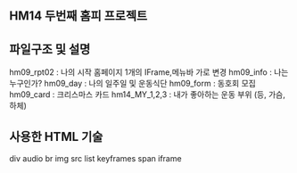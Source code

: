 ## HM14 두번째 홈피 프로젝트
## 파일구조 및 설명
hm09_rpt02 : 나의 시작 홈페이지 1개의 IFrame,메뉴바 가로 변경
hm09_info : 나는 누구인가? 
hm09_day : 나의 일주일 및 운동식단
hm09_form : 동호회 모집
hm09_card : 크리스마스 카드
hm14_MY_1,2,3 : 내가 좋아하는 운동 부위 (등, 가슴, 하체)
## 사용한 HTML 기술
div
audio
br
img src
list
keyframes
span
iframe
